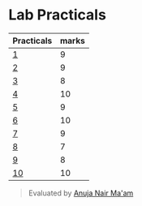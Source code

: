 # Lab Practicals

| Practicals | marks |
|---|---|
| [1](./practical1) |  9 |
| [2](./practical2) |  9 |
| [3](./practical3) |  8 |
| [4](./practical4) |  10 |
| [5](./practical5) |  9 |
| [6](./practical6) |  10 |
| [7](./practical7) |  9 |
| [8](./practical8) |  7 |
| [9](./practical9) |  8 |
| [10](./practical10) |  10 |

> Evaluated by [Anuja Nair Ma'am](https://www.linkedin.com/in/anujarn)